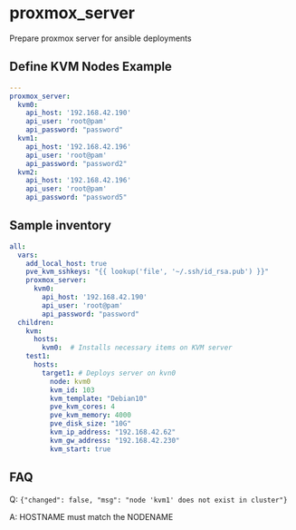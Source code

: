 # proxmox_server

Prepare proxmox server for ansible deployments

## Define KVM Nodes Example

```yaml
---
proxmox_server:
  kvm0:
    api_host: '192.168.42.190'
    api_user: 'root@pam'
    api_password: "password"
  kvm1:
    api_host: '192.168.42.196'
    api_user: 'root@pam'
    api_password: "password2"
  kvm2:
    api_host: '192.168.42.196'
    api_user: 'root@pam'
    api_password: "password5"
```

## Sample inventory

```yaml
all:
  vars:
    add_local_host: true
    pve_kvm_sshkeys: "{{ lookup('file', '~/.ssh/id_rsa.pub') }}"
    proxmox_server:
      kvm0:
        api_host: '192.168.42.190'
        api_user: 'root@pam'
        api_password: "password"
  children:
    kvm:
      hosts:
        kvm0:  # Installs necessary items on KVM server
    test1:
      hosts:
        target1: # Deploys server on kvn0
          node: kvm0
          kvm_id: 103
          kvm_template: "Debian10"
          pve_kvm_cores: 4
          pve_kvm_memory: 4000
          pve_disk_size: "10G"
          kvm_ip_address: "192.168.42.62"
          kvm_gw_address: "192.168.42.230"
          kvm_start: true
```
## FAQ

Q: `{"changed": false, "msg": "node 'kvm1' does not exist in cluster"}`

A:  HOSTNAME must match the NODENAME
